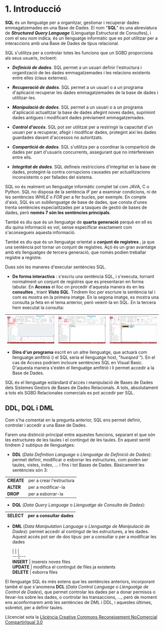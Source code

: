 # 1\. Introducció

**SQL** és un llenguatge per a organitzar, gestionar i recuperar dades
emmagatzemades en una Base de Dades. El nom "**SQL**" és una abreviatura de
_**Structured Query Language**_ (Llenguatge Estructurat de Consultes), i com
el seu nom indica, és un llenguatge informàtic que es pot utilitzar per a
interaccions amb una Base de Dades de tipus relacional.

SQL s'utilitza per a controlar totes les funcions que un SGBD proporciona als
seus usuaris, incloent:

  * **_Definició de dades_**. SQL permet a un usuari definir l'estructura i organització de les dades emmagatzemades i les relacions existents entre elles (claus externes).

  * **_Recuperació de dades_**. SQL permet a un usuari o a un programa d'aplicació recuperar les dades emmagatzemades de la base de dades i utilitzar-les.

  * **_Manipulació de dades_**. SQL permet a un usuari o a un programa d'aplicació actualitzar la base de dades afegint noves dades, suprimint dades antigues i modificant dades prèviament emmagatzemades.

  * **_Control d'accés_**. SQL pot ser utilitzat per a restringir la capacitat d'un usuari per a recuperar, afegir i modificar dades, protegint així les dades guardades davant d'accessos no autoritzats.

  * **_Compartició de dades_**. SQL s'utilitza per a coordinar la compartició de dades per part d'usuaris concurrents, assegurant que no interfereixen entre ells.

  * **_Integritat de dades_**. SQL defineix restriccions d'integritat en la base de dades, protegint-la contra corrupcions causades per actualitzacions inconsistents o per fallades del sistema.

SQL no és realment un llenguatge informàtic complet tal com JAVA, C o Python.
SQL no disposa de la sentència _IF_ per a examinar condicions, ni de les
sentències _WHILE_ o _FOR_ per a fer bucles, per exemple. En compte d'això,
SQL és un subllenguatge de base de dades, que consta d'unes trenta sentències
especialitzades per a tasques de gestió de bases de dades, però **només 7 són
les sentències principals**.

També es diu que és un llenguatge de **quarta generació** perquè en ell es diu
quina informació es vol, sense especificar exactament com s'aconsegueix
aquesta informació.

També es diu que és un llenguatge orientat a **conjunt de registres** , ja que
una sentència pot tornar un conjunt de registres. Açò és un gran avantatge amb
els llenguatges de tercera generació, que només podien treballar registre a
registre.

Dues són les maneres d'executar sentències SQL.

  * **De forma interactiva** : s'escriu una sentència SQL, i s'executa, tornant normalment un conjunt de registres que es presentaran en forma tabular. En **Access** el lloc on procedir d'aquesta manera és en les **consultes** , triant _**Vista SQL**_. Tindrem lloc per escriure la sentència tal i com es mostra en la primera imatge. En la segona imatge, es mostra una consulta ja feta en el tema anterior, però veient-la en SQL. En la tercera hem executat la consulta:

![](T6_1_1_1.png) | ![](T6_1_1_2.png) | ![](T6_1_1_3.png)  
---|---|---  
  
  * **Dins d'un programa** escrit en un altre llenguatge, que actuarà com llenguatge amfitrió (i el SQL seria el llenguatge host, "_huesped_ "). En el cas de Access podríem incloure sentències SQL en Visual Basic. D'aquesta manera s'estén el llenguatge amfitrió i li permet accedir a la Base de Dades.

SQL és el llenguatge estàndard d'accés i manipulació de Bases de Dades dels
Sistemes Gestors de Bases de Dades Relacionals. A tots, absolutament a tots
els SGBD Relacionales comercials es pot accedir per SQL.


## DDL, DQL i DML

Com s'ha comentat en la pregunta anterior, SQL ens permet definir, controlar i
accedir a una Base de Dades.

Farem una distinció principal entre aquestes funcions, separant el que són les
estructures de les taules i el contingut de les taules. En aquest sentit
tindrem 2 subtipus de llenguatges:

  * **DDL** (_Data Definition Language_ o _Llenguatge de Definició de Dades_): permet definir, modificar o esborrar les estructures, com poden ser taules, vistes, índex, ... i fins i tot Bases de Dades. Bàsicament les sentències són 3:   


  |    |    |     
---|---  
**CREATE** | per a crear l'estructura   
**ALTER** | per a modificar-la  
**DROP** | per a esborrar-la  

* **DQL** (_Data Query Language_ o _Llenguatge de Consulta de Dades_):


**SELECT** | per a consultar dades 
---|---

* **DML** (_Data Manipulation Language_ o _Llenguatge de Manipulació de Dades_): permet accedir al contingut de les estructures, a les dades. Aquest accés pot ser de dos tipus: per a consultar o per a modificar les dades  

  |    |    |     
---|---  
**INSERT** | insereix noves files  
**UPDATE** | modifica el contingut de files ja existents  
**DELETE** | esborra files  

El llenguatge SQL és més extens que les sentències anteriors, incorporant
també el que s'anomena **DCL** (_Data Control Language_ o _Llenguatge de
Control de Dades_), que permet controlar les dades per a donar permisos o
llevar-los sobre les dades, o controlar les transaccions, ..., però de moment
ens aconformarem amb les sentències de DML i DDL, i aquestes últimes,
sobretot, per a definir taules.

Llicenciat sota la  [Llicència Creative Commons Reconeixement NoComercial
CompartirIgual 3.0](http://creativecommons.org/licenses/by-nc-sa/3.0/)

